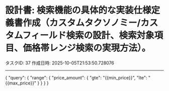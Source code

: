 # 設計書: 検索機能の具体的な実装仕様定義書作成（カスタムタクソノミー/カスタムフィールド検索の設計、検索対象項目、価格帯レンジ検索の実現方法）。

タスクID: 37
作成日時: 2025-10-05T21:53:50.728076

---

{
  "query": {
    "range": {
      "price_amount": {
        "gte": "{{min_price}}",
        "lte": "{{max_price}}"
      }
    }
  }
}